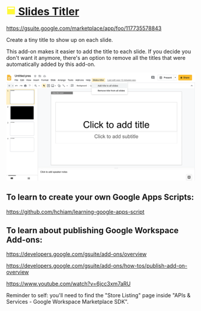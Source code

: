 # [<img src="slides-titler.png" height="25"> Slides Titler](https://gsuite.google.com/marketplace/app/foo/117735578843)

https://gsuite.google.com/marketplace/app/foo/117735578843

Create a tiny title to show up on each slide.

This add-on makes it easier to add the title to each slide. If you decide you don't want it anymore, there's an option to remove all the titles that were automatically added by this add-on.

<img src="screenshot-wide-menu.png" width="700">

## To learn to create your own Google Apps Scripts:

<https://github.com/hchiam/learning-google-apps-script>

## To learn about publishing Google Workspace Add-ons:

<https://developers.google.com/gsuite/add-ons/overview>

<https://developers.google.com/gsuite/add-ons/how-tos/publish-add-on-overview>

<https://www.youtube.com/watch?v=6jcc3xm7aRU>

Reminder to self: you'll need to find the "Store Listing" page inside "APIs & Services - Google Workspace Marketplace SDK".
